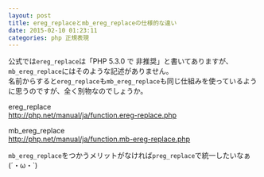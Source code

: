 ```yaml
---
layout: post
title: ereg_replaceとmb_ereg_replaceの仕様的な違い
date: 2015-02-10 01:23:11
categories: php 正規表現
---
```

<!-- {% raw %} -->
<p>公式では<code>ereg_replace</code>は「PHP 5.3.0 で 非推奨」と書いてありますが、<code>mb_ereg_replace</code>にはそのような記述がありません。<br>
名前からすると<code>ereg_replace</code>も<code>mb_ereg_replace</code>も同じ仕組みを使っているように思うのですが、全く別物なのでしょうか。</p>

<p>ereg_replace<br>
<a href="http://php.net/manual/ja/function.ereg-replace.php" rel="nofollow">http://php.net/manual/ja/function.ereg-replace.php</a></p>

<p>mb_ereg_replace<br>
<a href="http://php.net/manual/ja/function.mb-ereg-replace.php" rel="nofollow">http://php.net/manual/ja/function.mb-ereg-replace.php</a></p>

<p><code>mb_ereg_replace</code>をつかうメリットがなければ<code>preg_replace</code>で統一したいなぁ(´・ω・`)</p>
<!-- {% endraw %} -->
